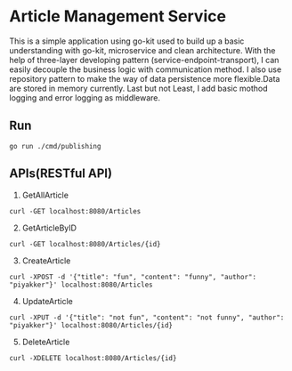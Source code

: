 # Article Management Service
This is a simple application using go-kit used to build up a basic understanding with go-kit, microservice and clean architecture. With the help of three-layer developing pattern (service-endpoint-transport), I can easily decouple the business logic with communication method. 
I also use repository pattern to make the way of data persistence more flexible.Data are stored in memory currently. Last but not Least, I add basic mothod logging and error logging as middleware.

## Run
```
go run ./cmd/publishing
```

## APIs(RESTful API)
1. GetAllArticle
```
curl -GET localhost:8080/Articles
```

2. GetArticleByID
```
curl -GET localhost:8080/Articles/{id}
```

3. CreateArticle
```
curl -XPOST -d '{"title": "fun", "content": "funny", "author": "piyakker"}' localhost:8080/Articles
```

4. UpdateArticle
```
curl -XPUT -d '{"title": "not fun", "content": "not funny", "author": "piyakker"}' localhost:8080/Articles/{id}
```

5. DeleteArticle
```
curl -XDELETE localhost:8080/Articles/{id}
```